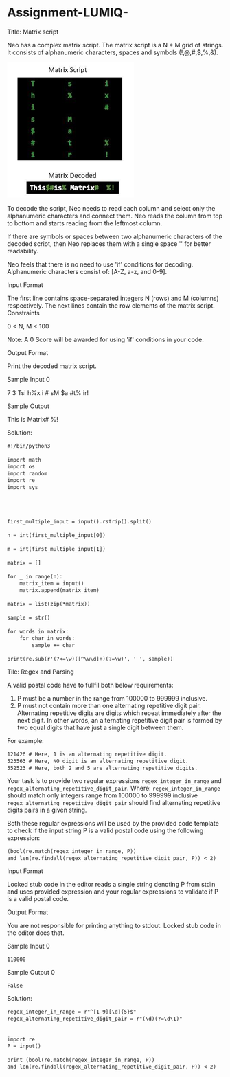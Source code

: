 # Assignment-LUMIQ-
Title: Matrix script

Neo has a complex matrix script. The matrix script is a  N * M  grid of strings. It consists of alphanumeric characters, spaces and symbols (!,@,#,$,%,&).

![Alt text](1442753362-1075bd12d9-Capture.jpeg "Screen")

To decode the script, Neo needs to read each column and select only the alphanumeric characters and connect them. Neo reads the column from top to bottom and starts reading from the leftmost column.

If there are symbols or spaces between two alphanumeric characters of the decoded script, then Neo replaces them with a single space '' for better readability.

Neo feels that there is no need to use 'if' conditions for decoding.
Alphanumeric characters consist of: [A-Z, a-z, and 0-9].

Input Format

The first line contains space-separated integers N (rows) and M (columns) respectively.
The next  lines contain the row elements of the matrix script.
Constraints

0 < N, M < 100

Note: A 0 Score will be awarded for using 'if' conditions in your code.

Output Format

Print the decoded matrix script.

Sample Input 0

7 3
Tsi
h%x
i #
sM 
$a 
#t%
ir!


Sample Output

This is Matrix#  %!



Solution:
```
#!/bin/python3

import math
import os
import random
import re
import sys




first_multiple_input = input().rstrip().split()

n = int(first_multiple_input[0])

m = int(first_multiple_input[1])

matrix = []

for _ in range(n):
    matrix_item = input()
    matrix.append(matrix_item)

matrix = list(zip(*matrix))

sample = str()

for words in matrix:
    for char in words:
        sample += char
       
print(re.sub(r'(?<=\w)([^\w\d]+)(?=\w)', ' ', sample)) 

```






Tile: Regex and Parsing

A valid postal code  have to fullfil both below requirements:

1. P must be a number in the range from 100000 to 999999 inclusive.
2. P must not contain more than one alternating repetitive digit pair.
Alternating repetitive digits are digits which repeat immediately after the next digit. In other words, an alternating repetitive digit pair is formed by two equal digits that have just a single digit between them.

For example:
```
121426 # Here, 1 is an alternating repetitive digit.
523563 # Here, NO digit is an alternating repetitive digit.
552523 # Here, both 2 and 5 are alternating repetitive digits.
```
Your task is to provide two regular expressions ```regex_integer_in_range``` and ```regex_alternating_repetitive_digit_pair```. Where:
```regex_integer_in_range``` should match only integers range from 100000 to 999999  inclusive
```regex_alternating_repetitive_digit_pair``` should find alternating repetitive digits pairs in a given string.

Both these regular expressions will be used by the provided code template to check if the input string P is a valid postal code using the following expression:

```
(bool(re.match(regex_integer_in_range, P)) 
and len(re.findall(regex_alternating_repetitive_digit_pair, P)) < 2)
```

Input Format

Locked stub code in the editor reads a single string denoting P from stdin and uses provided expression and your regular expressions to validate if P is a valid postal code.

Output Format

You are not responsible for printing anything to stdout. Locked stub code in the editor does that.

Sample Input 0
```
110000
```
Sample Output 0
```
False
```


Solution:

```
regex_integer_in_range = r"^[1-9][\d]{5}$"	
regex_alternating_repetitive_digit_pair = r"(\d)(?=\d\1)"


import re
P = input()

print (bool(re.match(regex_integer_in_range, P)) 
and len(re.findall(regex_alternating_repetitive_digit_pair, P)) < 2)
```
